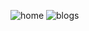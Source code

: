 ![home](https://github.com/user-attachments/assets/8c5aea99-1172-4f7c-89b8-e2ccf44b4388)
![blogs](https://github.com/user-attachments/assets/262b970d-0bb1-4a7b-8ffa-3765bde10044)
